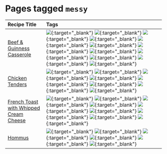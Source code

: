 # Pages tagged `messy`

|Recipe Title|Tags
|:---|:---|
|[Beef & Guinness Casserole](../recipes/beefandguinnesscasserole.md)|[![](https://img.shields.io/badge/tag-amazing-3faa68)](tags/amazing.md){:target="_blank"} [![](https://img.shields.io/badge/tag-baked-c5d714)](tags/baked.md){:target="_blank"} [![](https://img.shields.io/badge/tag-beef-93e32e)](tags/beef.md){:target="_blank"} [![](https://img.shields.io/badge/tag-casserole-c5a27b)](tags/casserole.md){:target="_blank"} [![](https://img.shields.io/badge/tag-dinner-945e60)](tags/dinner.md){:target="_blank"} [![](https://img.shields.io/badge/tag-guinness-5f1085)](tags/guinness.md){:target="_blank"} [![](https://img.shields.io/badge/tag-irish-f3232d)](tags/irish.md){:target="_blank"} [![](https://img.shields.io/badge/tag-large_quantity-424c13)](tags/large_quantity.md){:target="_blank"} [![](https://img.shields.io/badge/tag-long_cook_time-29c88d)](tags/long_cook_time.md){:target="_blank"} [![](https://img.shields.io/badge/tag-long_prep_time-786ed6)](tags/long_prep_time.md){:target="_blank"} [![](https://img.shields.io/badge/tag-messy-8ce6fc)](tags/messy.md){:target="_blank"} [![](https://img.shields.io/badge/tag-tricky-b62aa6)](tags/tricky.md){:target="_blank"}|
|[Chicken Tenders](../recipes/chickentenders.md)|[![](https://img.shields.io/badge/tag-airfryer-5e3ff5)](tags/airfryer.md){:target="_blank"} [![](https://img.shields.io/badge/tag-amazing-3faa68)](tags/amazing.md){:target="_blank"} [![](https://img.shields.io/badge/tag-battered-6b1fb)](tags/battered.md){:target="_blank"} [![](https://img.shields.io/badge/tag-chicken-d93385)](tags/chicken.md){:target="_blank"} [![](https://img.shields.io/badge/tag-crumbed-237124)](tags/crumbed.md){:target="_blank"} [![](https://img.shields.io/badge/tag-messy-8ce6fc)](tags/messy.md){:target="_blank"} [![](https://img.shields.io/badge/tag-mine-9ab3df)](tags/mine.md){:target="_blank"} [![](https://img.shields.io/badge/tag-sides-12b63)](tags/sides.md){:target="_blank"}|
|[French Toast with Whipped Cream Cheese](../recipes/frenchtoastwhippedcreamcheese.md)|[![](https://img.shields.io/badge/tag-amazing-3faa68)](tags/amazing.md){:target="_blank"} [![](https://img.shields.io/badge/tag-breakfast-48e52e)](tags/breakfast.md){:target="_blank"} [![](https://img.shields.io/badge/tag-dairy-4b9e32)](tags/dairy.md){:target="_blank"} [![](https://img.shields.io/badge/tag-dessert-84f8cf)](tags/dessert.md){:target="_blank"} [![](https://img.shields.io/badge/tag-fried-379a95)](tags/fried.md){:target="_blank"} [![](https://img.shields.io/badge/tag-large_quantity-424c13)](tags/large_quantity.md){:target="_blank"} [![](https://img.shields.io/badge/tag-messy-8ce6fc)](tags/messy.md){:target="_blank"} [![](https://img.shields.io/badge/tag-mine-9ab3df)](tags/mine.md){:target="_blank"} [![](https://img.shields.io/badge/tag-vegetarian-473080)](tags/vegetarian.md){:target="_blank"}|
|[Hommus](../recipes/hommus.md)|[![](https://img.shields.io/badge/tag-healthy-7ca620)](tags/healthy.md){:target="_blank"} [![](https://img.shields.io/badge/tag-messy-8ce6fc)](tags/messy.md){:target="_blank"} [![](https://img.shields.io/badge/tag-protein-b6c680)](tags/protein.md){:target="_blank"} [![](https://img.shields.io/badge/tag-tricky-b62aa6)](tags/tricky.md){:target="_blank"} [![](https://img.shields.io/badge/tag-vegan-6f4790)](tags/vegan.md){:target="_blank"} [![](https://img.shields.io/badge/tag-vegetarian-473080)](tags/vegetarian.md){:target="_blank"}|